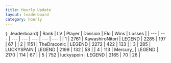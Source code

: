 ```yaml
---
title: Hourly Update
layout: leaderboard
category: hourly
---
```


{: .leaderboard}
| Rank | LV | Player | Division | Elo | Wins | Losses |
| --- | --- | --- | --- | --- | --- | --- |
| <span data-change="0">1</span> | 2761 | <span title="ID: 164871">KawashiroNitori</span> | LEGEND | <span data-change="0">2285</span> | <span data-change="0">197</span> | <span data-change="0">67</span> |
| <span data-change="0">2</span> | 1151 | <span title="ID: 544310">TheDraconic</span> | LEGEND | <span data-change="0">2272</span> | <span data-change="0">422</span> | <span data-change="0">133</span> |
| <span data-change="0">3</span> | 285 | <span title="ID: 623829">LUCKYSPAIN</span> | LEGEND | <span data-change="0">2199</span> | <span data-change="0">132</span> | <span data-change="0">58</span> |
| <span data-change="0">4</span> | 113 | <span title="ID: 680422">Mercury_</span> | LEGEND | <span data-change="0">2170</span> | <span data-change="0">114</span> | <span data-change="0">67</span> |
| <span data-change="0">5</span> | 752 | <span title="ID: 512212">luckyspoin</span> | LEGEND | <span data-change="0">2165</span> | <span data-change="0">70</span> | <span data-change="0">26</span> |